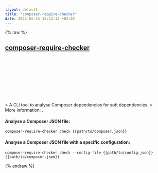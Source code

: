 ```yaml
---
layout: default
title: "composer-require-checker"
date: 2021-06-25 18:12:13 +02:00
---
```

{% raw %}
<h2 id="composer-require-checker">
  <a href="/en/common/composer-require-checker.html">composer-require-checker</a> <a href="#composer-require-checker"><svg class="icon">
    <use href="/assets/images/unicode_sprite.svg#link" />
  </svg></a>
</h2>
> A CLI tool to analyse Composer dependencies for soft dependencies.
> More information: <https://github.com/maglnet/ComposerRequireChecker>.

#### Analyse a Composer JSON file:
```shell
composer-require-checker check {{path/to/composer.json}}
```
#### Analyse a Composer JSON file with a specific configuration:
```shell
composer-require-checker check --config-file {{path/to/config.json}} {{path/to/composer.json}}
```
{% endraw %}